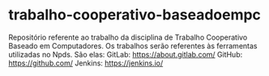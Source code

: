 # trabalho-cooperativo-baseadoempc
Repositório referente ao trabalho da disciplina de Trabalho Cooperativo Baseado em Computadores.
Os trabalhos serão referentes às ferramentas utilizadas no Npds.
São elas:
  GitLab: https://about.gitlab.com/
  GitHub: https://github.com/ 
  Jenkins: https://jenkins.io/
